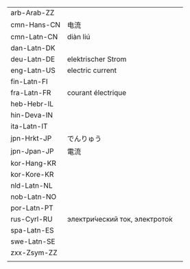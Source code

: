 | | | |
|-|-|-|
| arb-Arab-ZZ |  |  |
| cmn-Hans-CN | 电流 |  |
| cmn-Latn-CN | diàn liú |  |
| dan-Latn-DK |  |  |
| deu-Latn-DE | elektrischer Strom |  |
| eng-Latn-US | electric current |  |
| fin-Latn-FI |  |  |
| fra-Latn-FR | courant électrique |  |
| heb-Hebr-IL |  |  |
| hin-Deva-IN |  |  |
| ita-Latn-IT |  |  |
| jpn-Hrkt-JP | でんりゅう |  |
| jpn-Jpan-JP | 電流 |  |
| kor-Hang-KR |  |  |
| kor-Kore-KR |  |  |
| nld-Latn-NL |  |  |
| nob-Latn-NO |  |  |
| por-Latn-PT |  |  |
| rus-Cyrl-RU | электри́ческий ток, электрото́к |  |
| spa-Latn-ES |  |  |
| swe-Latn-SE |  |  |
| zxx-Zsym-ZZ |  |  |
|  |  |  |